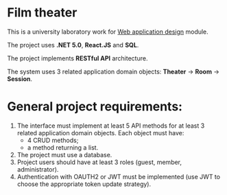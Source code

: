 # Film theater

This is a university laboratory work for [Web application design](https://uais.cr.ktu.lt/ktuis/stp_report_ects.mdl_ml?p_kodas=T120B165&p_year=2021&p_lang=LT&p_stp_id=8065) module.

The project uses **.NET 5.0**, **React.JS** and **SQL**.  

The project implements **RESTful API** architecture. 

The system uses 3 related application domain objects: **Theater** -> **Room** -> **Session**. 

# General project requirements:
1. The interface must implement at least 5 API methods for at least 3 related application domain objects. Each object must have: 
    - 4 CRUD methods;
    - a method returning a list.
2. The project must use a database.
3. Project users should have at least 3 roles (guest, member, administrator).
4. Authentication with OAUTH2 or JWT must be implemented (use JWT to choose the appropriate token update strategy).
